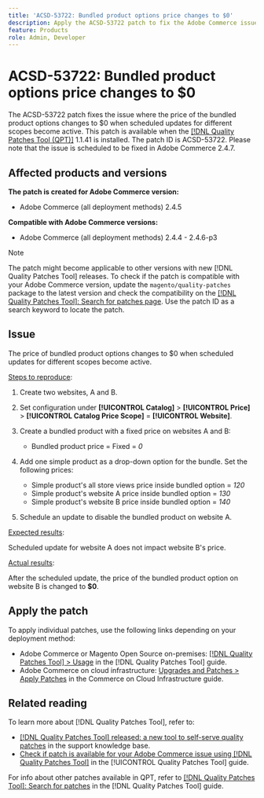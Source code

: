 ```yaml
---
title: 'ACSD-53722: Bundled product options price changes to $0'
description: Apply the ACSD-53722 patch to fix the Adobe Commerce issue where the price of the bundled product options changes to $0 when scheduled updates for different scopes become active.
feature: Products
role: Admin, Developer
---
```

# ACSD-53722: Bundled product options price changes to $0

The ACSD-53722 patch fixes the issue where the price of the bundled product options changes to $0 when scheduled updates for different scopes become active. This patch is available when the [[!DNL Quality Patches Tool (QPT)]](https://experienceleague.adobe.com/en/docs/commerce-knowledge-base/kb/announcements/commerce-announcements/magento-quality-patches-released-new-tool-to-self-serve-quality-patches) 1.1.41 is installed. The patch ID is ACSD-53722. Please note that the issue is scheduled to be fixed in Adobe Commerce 2.4.7.

## Affected products and versions

**The patch is created for Adobe Commerce version:**

* Adobe Commerce (all deployment methods) 2.4.5

**Compatible with Adobe Commerce versions:**

* Adobe Commerce (all deployment methods) 2.4.4 - 2.4.6-p3

>[!NOTE]
>
>The patch might become applicable to other versions with new [!DNL Quality Patches Tool] releases. To check if the patch is compatible with your Adobe Commerce version, update the `magento/quality-patches` package to the latest version and check the compatibility on the [[!DNL Quality Patches Tool]: Search for patches page](https://experienceleague.adobe.com/tools/commerce-quality-patches/index.html). Use the patch ID as a search keyword to locate the patch.

## Issue

The price of bundled product options changes to $0 when scheduled updates for different scopes become active.

<u>Steps to reproduce</u>:

1. Create two websites, A and B.
1. Set configuration under **[!UICONTROL Catalog]** > **[!UICONTROL Price]** > **[!UICONTROL Catalog Price Scope]** = **[!UICONTROL Website]**.
1. Create a bundled product with a fixed price on websites A and B:

    * Bundled product price = Fixed = *0*

1. Add one simple product as a drop-down option for the bundle. Set the following prices:

    * Simple product's all store views price inside bundled option = *120*
    * Simple product's website A price inside bundled option = *130*
    * Simple product's website B price inside bundled option = *140*

1. Schedule an update to disable the bundled product on website A.

<u>Expected results</u>:

Scheduled update for website A does not impact website B's price.

<u>Actual results</u>:

After the scheduled update, the price of the bundled product option on website B is changed to **$0**.

## Apply the patch

To apply individual patches, use the following links depending on your deployment method:

* Adobe Commerce or Magento Open Source on-premises: [[!DNL Quality Patches Tool] > Usage](https://experienceleague.adobe.com/docs/commerce-operations/tools/quality-patches-tool/usage.html) in the [!DNL Quality Patches Tool] guide.
* Adobe Commerce on cloud infrastructure: [Upgrades and Patches > Apply Patches](https://experienceleague.adobe.com/docs/commerce-cloud-service/user-guide/develop/upgrade/apply-patches.html) in the Commerce on Cloud Infrastructure guide.

## Related reading

To learn more about [!DNL Quality Patches Tool], refer to:

* [[!DNL Quality Patches Tool] released: a new tool to self-serve quality patches](https://experienceleague.adobe.com/en/docs/commerce-knowledge-base/kb/announcements/commerce-announcements/magento-quality-patches-released-new-tool-to-self-serve-quality-patches) in the support knowledge base.
* [Check if patch is available for your Adobe Commerce issue using [!DNL Quality Patches Tool]](/help/tools/quality-patches-tool/patches-available-in-qpt/check-patch-for-magento-issue-with-magento-quality-patches.md) in the [!UICONTROL Quality Patches Tool] guide.


For info about other patches available in QPT, refer to [[!DNL Quality Patches Tool]: Search for patches](https://experienceleague.adobe.com/tools/commerce-quality-patches/index.html) in the [!DNL Quality Patches Tool] guide.
